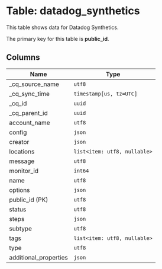 # Table: datadog_synthetics

This table shows data for Datadog Synthetics.

The primary key for this table is **public_id**.

## Columns

| Name          | Type          |
| ------------- | ------------- |
|_cq_source_name|`utf8`|
|_cq_sync_time|`timestamp[us, tz=UTC]`|
|_cq_id|`uuid`|
|_cq_parent_id|`uuid`|
|account_name|`utf8`|
|config|`json`|
|creator|`json`|
|locations|`list<item: utf8, nullable>`|
|message|`utf8`|
|monitor_id|`int64`|
|name|`utf8`|
|options|`json`|
|public_id (PK)|`utf8`|
|status|`utf8`|
|steps|`json`|
|subtype|`utf8`|
|tags|`list<item: utf8, nullable>`|
|type|`utf8`|
|additional_properties|`json`|